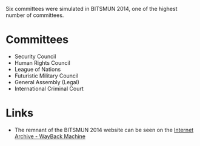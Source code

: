 <!-- TITLE: BITSMUN 2014 -->
<!-- SUBTITLE: BITSMUN 2014 was organised between 3rd-5th October, 2014. It was the third edition of the fest. -->

Six committees were simulated in BITSMUN 2014, one of the highest number of committees. 

# Committees
- Security Council
- Human Rights Council
- League of Nations
- Futuristic Military Council
- General Assembly (Legal)
- International Criminal Court
# Links
- The remnant of the BITSMUN 2014 website can be seen on the [Internet Archive - WayBack Machine](https://web.archive.org/web/20141104155515/http://www.bits-mun.com:80/)